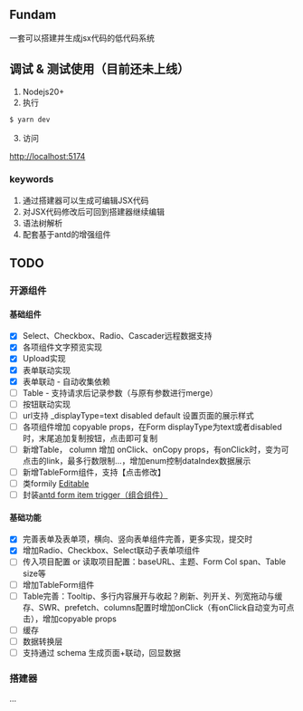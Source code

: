 ## Fundam
一套可以搭建并生成jsx代码的低代码系统

## 调试 & 测试使用（目前还未上线）

1. Nodejs20+
2. 执行

```bash
$ yarn dev
```

3. 访问

[http://localhost:5174](http://localhost:5174)

### keywords

1. 通过搭建器可以生成可编辑JSX代码
2. 对JSX代码修改后可回到搭建器继续编辑
3. 语法树解析
4. 配套基于antd的增强组件

## TODO

### 开源组件

#### 基础组件

- [x] Select、Checkbox、Radio、Cascader远程数据支持
- [x] 各项组件文字预览实现
- [x] Upload实现
- [x] 表单联动实现
- [x] 表单联动 - 自动收集依赖
- [ ] Table - 支持请求后记录参数（与原有参数进行merge）
- [ ] 按钮联动实现
- [ ] url支持 _displayType=text disabled default 设置页面的展示样式
- [ ] 各项组件增加 copyable props，在Form displayType为text或者disabled时，末尾追加复制按钮，点击即可复制
- [ ] 新增Table， column 增加 onClick、onCopy props，有onClick时，变为可点击的link，最多行数限制...，增加enum控制dataIndex数据展示
- [ ] 新增TableForm组件，支持【点击修改】
- [ ] 类formily [Editable](https://antd.formilyjs.org/components/editable)
- [ ] 封装[antd form item trigger（组合组件）](https://ant.design/components/form-cn#components-form-demo-customized-form-controls)

#### 基础功能

- [x] 完善表单及表单项，横向、竖向表单组件完善，更多实现，提交时
- [x] 增加Radio、Checkbox、Select联动子表单项组件
- [ ] 传入项目配置 or 读取项目配置：baseURL、主题、Form Col span、Table size等
- [ ] 增加TableForm组件
- [ ] Table完善：Tooltip、多行内容展开与收起？刷新、列开关、列宽拖动与缓存、SWR、prefetch、columns配置时增加onClick（有onClick自动变为可点击），增加copyable props
- [ ] 缓存
- [ ] 数据转换层
- [ ] 支持通过 schema 生成页面+联动，回显数据

### 搭建器

...
